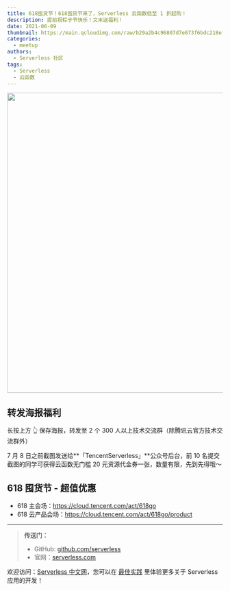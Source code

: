 ```yaml
---
title: 618囤货节！618囤货节来了，Serverless 云函数低至 1 折起购！
description: 提前祝粽子节快乐！文末送福利！
date: 2021-06-09
thumbnail: https://main.qcloudimg.com/raw/b29a2b4c96807d7e673f6bdc218efc21.jpg
categories:
  - meetup
authors:
  - Serverless 社区
tags:
  - Serverless
  - 云函数
---
```


<img src="https://main.qcloudimg.com/raw/e4db8769a5d8628251320332d9e862aa.jpg" width="700"/>





## 转发海报福利

长按上方 👆 保存海报，转发至 2 个 300 人以上技术交流群（除腾讯云官方技术交流群外）

7 月 8 日之前截图发送给**「TencentServerless」**公众号后台，前 10 名提交截图的同学可获得云函数无门槛 20 元资源代金券一张，数量有限，先到先得哦～





## 618 囤货节 - 超值优惠 

- 618 主会场：https://cloud.tencent.com/act/618go
- 618 云产品会场：https://cloud.tencent.com/act/618go/product



------



> **传送门：**
>
> - GitHub: [github.com/serverless](https://github.com/serverless/serverless/blob/master/README_CN.md)
> - 官网：[serverless.com](https://serverless.com/)

欢迎访问：[Serverless 中文网](https://serverlesscloud.cn/)，您可以在 [最佳实践](https://serverlesscloud.cn/best-practice) 里体验更多关于 Serverless 应用的开发！

